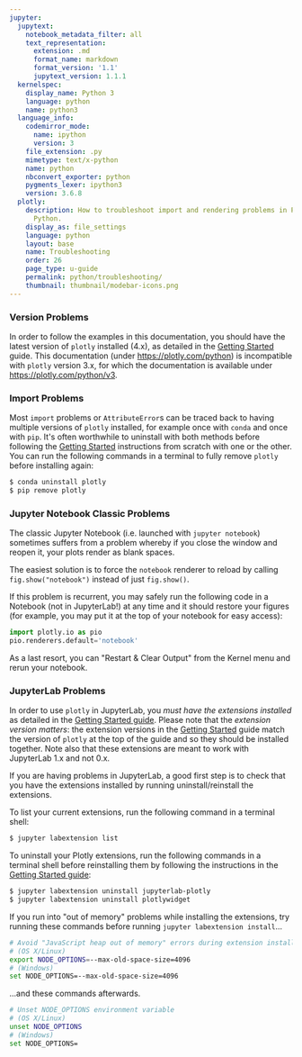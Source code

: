 ```yaml
---
jupyter:
  jupytext:
    notebook_metadata_filter: all
    text_representation:
      extension: .md
      format_name: markdown
      format_version: '1.1'
      jupytext_version: 1.1.1
  kernelspec:
    display_name: Python 3
    language: python
    name: python3
  language_info:
    codemirror_mode:
      name: ipython
      version: 3
    file_extension: .py
    mimetype: text/x-python
    name: python
    nbconvert_exporter: python
    pygments_lexer: ipython3
    version: 3.6.8
  plotly:
    description: How to troubleshoot import and rendering problems in Plotly with
      Python.
    display_as: file_settings
    language: python
    layout: base
    name: Troubleshooting
    order: 26
    page_type: u-guide
    permalink: python/troubleshooting/
    thumbnail: thumbnail/modebar-icons.png
---
```


<!-- #region -->
### Version Problems

In order to follow the examples in this documentation, you should have the latest version of `plotly` installed (4.x), as detailed in the [Getting Started](/python/getting-started) guide. This documentation (under https://plotly.com/python) is incompatible with `plotly` version 3.x, for which the documentation is available under https://plotly.com/python/v3.

### Import Problems

Most `import` problems or `AttributeError`s can be traced back to having multiple versions of `plotly` installed, for example once with `conda` and once with `pip`. It's often worthwhile to uninstall with both methods before following the [Getting Started](/python/getting-started) instructions from scratch with one or the other. You can run the following commands in a terminal to fully remove `plotly` before installing again:

```bash
$ conda uninstall plotly
$ pip remove plotly
```

### Jupyter Notebook Classic Problems

The classic Jupyter Notebook (i.e. launched with `jupyter notebook`) sometimes suffers from a problem whereby if you close the window and reopen it, your plots render as blank spaces.

The easiest solution is to force the `notebook` renderer to reload by calling `fig.show("notebook")` instead of just `fig.show()`.

If this problem is recurrent, you may safely run the following code in a Notebook (not in JupyterLab!) at any time and it should restore your figures (for example, you may put it at the top of your notebook for easy access):

```python
import plotly.io as pio
pio.renderers.default='notebook'
```

As a last resort, you can "Restart & Clear Output" from the Kernel menu and rerun your notebook.

### JupyterLab Problems

In order to use `plotly` in JupyterLab, you *must have the extensions installed* as detailed in the [Getting Started guide](/python/getting-started). Please note that the *extension version matters*: the extension versions in the [Getting Started](/python/getting-started) guide match the version of `plotly` at the top of the guide and so they should be installed together. Note also that these extensions are meant to work with JupyterLab 1.x and not 0.x.

If you are having problems in JupyterLab, a good first step is to check that you have the extensions installed by running uninstall/reinstall the extensions.

To list your current extensions, run the following command in a terminal shell:

```bash
$ jupyter labextension list
```

To uninstall your Plotly extensions, run the following commands in a terminal shell before reinstalling them by following the instructions in the [Getting Started guide](/python/getting-started):

```bash
$ jupyter labextension uninstall jupyterlab-plotly
$ jupyter labextension uninstall plotlywidget
```

If you run into "out of memory" problems while installing the extensions, try running these commands before running `jupyter labextension install`...

```bash
# Avoid "JavaScript heap out of memory" errors during extension installation
# (OS X/Linux)
export NODE_OPTIONS=--max-old-space-size=4096
# (Windows)
set NODE_OPTIONS=--max-old-space-size=4096
```

...and these commands afterwards.

```bash
# Unset NODE_OPTIONS environment variable
# (OS X/Linux)
unset NODE_OPTIONS
# (Windows)
set NODE_OPTIONS=
```

<!-- #endregion -->
